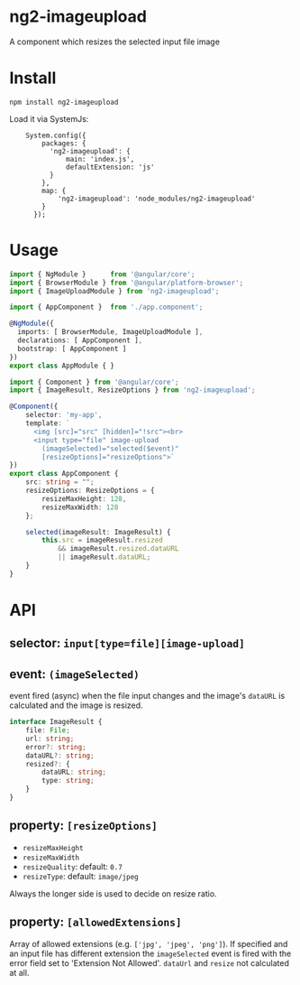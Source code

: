# ng2-imageupload
A component which resizes the selected input file image

# Install

```
npm install ng2-imageupload
```

Load it via SystemJs:

```
    System.config({
        packages: {        
          'ng2-imageupload': {
              main: 'index.js',
              defaultExtension: 'js'
          }
        },
        map: {
            'ng2-imageupload': 'node_modules/ng2-imageupload'
        }
      });
```

# Usage

```typescript
import { NgModule }      from '@angular/core';
import { BrowserModule } from '@angular/platform-browser';
import { ImageUploadModule } from 'ng2-imageupload';

import { AppComponent }  from './app.component';

@NgModule({
  imports: [ BrowserModule, ImageUploadModule ],
  declarations: [ AppComponent ],
  bootstrap: [ AppComponent ]
})
export class AppModule { }
```

```typescript
import { Component } from '@angular/core';
import { ImageResult, ResizeOptions } from 'ng2-imageupload';

@Component({
    selector: 'my-app',
    template: `
      <img [src]="src" [hidden]="!src"><br>
      <input type="file" image-upload
        (imageSelected)="selected($event)"
        [resizeOptions]="resizeOptions">`
})
export class AppComponent {
    src: string = "";
    resizeOptions: ResizeOptions = {
        resizeMaxHeight: 128,
        resizeMaxWidth: 128
    };

    selected(imageResult: ImageResult) {
        this.src = imageResult.resized
            && imageResult.resized.dataURL
            || imageResult.dataURL;
    }
}
```
# API
## selector: `input[type=file][image-upload]`

## event: `(imageSelected)`
event fired (async) when the file input changes and the image's `dataURL` is calculated and the image is resized.

```typescript
interface ImageResult {
    file: File;
    url: string;
    error?: string;
    dataURL?: string;
    resized?: {
        dataURL: string;
        type: string;
    }
}
```

## property: `[resizeOptions]`

 - `resizeMaxHeight`
 - `resizeMaxWidth`
 - `resizeQuality`: default: `0.7`
 - `resizeType`: default: `image/jpeg` 

Always the longer side is used to decide on resize ratio.

## property: `[allowedExtensions]`
Array of allowed extensions (e.g. `['jpg', 'jpeg', 'png']`). If specified and an input file has different extension the
`imageSelected` event is fired with the error field set to 'Extension Not Allowed'. `dataUrl` and `resize` not calculated
at all.
